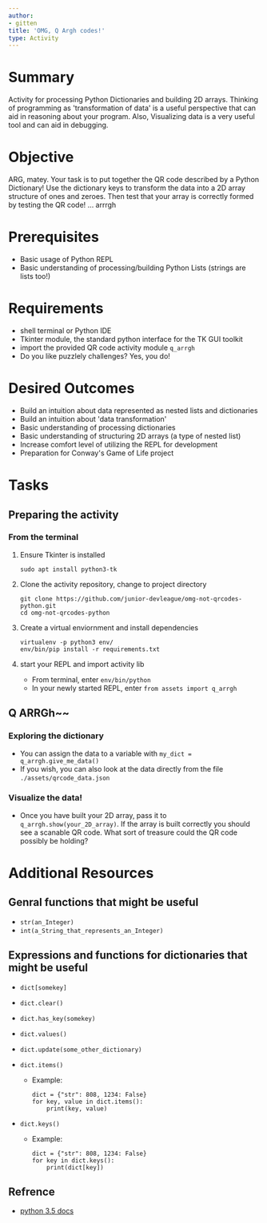 ```yaml
---
author:
- gitten
title: 'OMG, Q Argh codes!'
type: Activity
---
```


Summary
=======

Activity for processing Python Dictionaries and building 2D arrays.
Thinking of programming as 'transformation of data' is a useful
perspective that can aid in reasoning about your program. Also,
Visualizing data is a very useful tool and can aid in debugging.

Objective
=========

ARG, matey. Your task is to put together the QR code described by a
Python Dictionary! Use the dictionary keys to transform the data into a
2D array structure of ones and zeroes. Then test that your array is
correctly formed by testing the QR code! ... arrrgh

Prerequisites
=============

-   Basic usage of Python REPL
-   Basic understanding of processing/building Python Lists (strings are
    lists too!)

Requirements
============

-   shell terminal or Python IDE
-   Tkinter module, the standard python interface for the TK GUI toolkit
-   import the provided QR code activity module `q_arrgh`
-   Do you like puzzlely challenges? Yes, you do!

Desired Outcomes
================

-   Build an intuition about data represented as nested lists and
    dictionaries
-   Build an intuition about 'data transformation'
-   Basic understanding of processing dictionaries
-   Basic understanding of structuring 2D arrays (a type of nested list)
-   Increase comfort level of utilizing the REPL for development
-   Preparation for Conway's Game of Life project

Tasks
=====

Preparing the activity
----------------------

### From the terminal

1.  Ensure Tkinter is installed

    ``` {.bash}
    sudo apt install python3-tk
    ```

2.  Clone the activity repository, change to project directory

    ``` {.bash}
    git clone https://github.com/junior-devleague/omg-not-qrcodes-python.git
    cd omg-not-qrcodes-python
    ```

3.  Create a virtual enviornment and install dependencies

    ``` {.bash}
    virtualenv -p python3 env/
    env/bin/pip install -r requirements.txt
    ```

4.  start your REPL and import activity lib
    -   From terminal, enter `env/bin/python`
    -   In your newly started REPL, enter `from assets import q_arrgh`

Q ARRGh\~\~
-----------

### Exploring the dictionary

-   You can assign the data to a variable with
    `my_dict = q_arrgh.give_me_data()`
-   If you wish, you can also look at the data directly from the file
    `./assets/qrcode_data.json`

### Visualize the data!

-   Once you have built your 2D array, pass it to
    `q_arrgh.show(your_2D_array)`. If the array is built correctly you
    should see a scanable QR code. What sort of treasure could the QR
    code possibly be holding?

Additional Resources
====================

Genral functions that might be useful
-------------------------------------

-   `str(an_Integer)`
-   `int(a_String_that_represents_an_Integer)`

Expressions and functions for dictionaries that might be useful
---------------------------------------------------------------

-   `dict[somekey]`
-   `dict.clear()`
-   `dict.has_key(somekey)`
-   `dict.values()`
-   `dict.update(some_other_dictionary)`
-   `dict.items()`
    -   Example:

        ``` {.python}
        dict = {"str": 808, 1234: False}
        for key, value in dict.items():
            print(key, value)
        ```

-   `dict.keys()`
    -   Example:

        ``` {.python}
        dict = {"str": 808, 1234: False}
        for key in dict.keys():
            print(dict[key])
        ```

Refrence
--------

-   [python 3.5
    docs](https://docs.python.org/3.5/tutorial/datastructures.html?highlight=dictionary#dictionaries)
